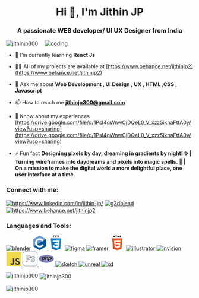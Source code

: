 <h1 align="center">Hi 👋, I'm Jithin JP</h1>
<h3 align="center">A passionate WEB developer/ UI UX Designer from India</h3>
<img align="right" alt="coding" width="400" src="https://qph.cf2.quoracdn.net/main-qimg-4ddc3b6f73efa64e44cac3c979140577">

<p align="left"> <img src="https://komarev.com/ghpvc/?username=jithinjp300&label=Profile%20views&color=0e75b6&style=flat" alt="jithinjp300" /> </p>

- 🌱 I’m currently learning **React Js**

- 👨‍💻 All of my projects are available at [https://www.behance.net/jithinjp2](https://www.behance.net/jithinjp2)

- 💬 Ask me about **Web Development , UI Design , UX , HTML ,CSS , Javascript**

- 📫 How to reach me **jithinjp300@gmail.com**

- 📄 Know about my experiences [https://drive.google.com/file/d/1PsI4qWnwCjDQeL0_V_xzz5iknaFtfA0y/view?usp=sharing](https://drive.google.com/file/d/1PsI4qWnwCjDQeL0_V_xzz5iknaFtfA0y/view?usp=sharing)

- ⚡ Fun fact **Designing pixels by day, dreaming in gradients by night! ✨ | Turning wireframes into daydreams and pixels into magic spells. 🚀 | On a mission to make the digital world a more delightful place, one user interface at a time.**

<h3 align="left">Connect with me:</h3>
<p align="left">
<a href="https://www.linkedin.com/in/jithin-jp/" target="blank"><img align="center" src="https://raw.githubusercontent.com/rahuldkjain/github-profile-readme-generator/master/src/images/icons/Social/linked-in-alt.svg" alt="https://www.linkedin.com/in/jithin-jp/" height="30" width="40" /></a>
<a href="https://instagram.com/g3dblend" target="blank"><img align="center" src="https://raw.githubusercontent.com/rahuldkjain/github-profile-readme-generator/master/src/images/icons/Social/instagram.svg" alt="g3dblend" height="30" width="40" /></a>
<a href="https://www.behance.net/jithinjp2" target="blank"><img align="center" src="https://raw.githubusercontent.com/rahuldkjain/github-profile-readme-generator/master/src/images/icons/Social/behance.svg" alt="https://www.behance.net/jithinjp2" height="30" width="40" /></a>
</p>

<h3 align="left">Languages and Tools:</h3>
<p align="left"> <a href="https://www.blender.org/" target="_blank" rel="noreferrer"> <img src="https://download.blender.org/branding/community/blender_community_badge_white.svg" alt="blender" width="40" height="40"/> </a> <a href="https://www.cprogramming.com/" target="_blank" rel="noreferrer"> <img src="https://raw.githubusercontent.com/devicons/devicon/master/icons/c/c-original.svg" alt="c" width="40" height="40"/> </a> <a href="https://www.w3schools.com/css/" target="_blank" rel="noreferrer"> <img src="https://raw.githubusercontent.com/devicons/devicon/master/icons/css3/css3-original-wordmark.svg" alt="css3" width="40" height="40"/> </a> <a href="https://www.figma.com/" target="_blank" rel="noreferrer"> <img src="https://www.vectorlogo.zone/logos/figma/figma-icon.svg" alt="figma" width="40" height="40"/> </a> <a href="https://www.framer.com/" target="_blank" rel="noreferrer"> <img src="https://www.vectorlogo.zone/logos/framer/framer-icon.svg" alt="framer" width="40" height="40"/> </a> <a href="https://www.w3.org/html/" target="_blank" rel="noreferrer"> <img src="https://raw.githubusercontent.com/devicons/devicon/master/icons/html5/html5-original-wordmark.svg" alt="html5" width="40" height="40"/> </a> <a href="https://www.adobe.com/in/products/illustrator.html" target="_blank" rel="noreferrer"> <img src="https://www.vectorlogo.zone/logos/adobe_illustrator/adobe_illustrator-icon.svg" alt="illustrator" width="40" height="40"/> </a> <a href="https://www.invisionapp.com/" target="_blank" rel="noreferrer"> <img src="https://www.vectorlogo.zone/logos/invisionapp/invisionapp-icon.svg" alt="invision" width="40" height="40"/> </a> <a href="https://developer.mozilla.org/en-US/docs/Web/JavaScript" target="_blank" rel="noreferrer"> <img src="https://raw.githubusercontent.com/devicons/devicon/master/icons/javascript/javascript-original.svg" alt="javascript" width="40" height="40"/> </a> <a href="https://www.photoshop.com/en" target="_blank" rel="noreferrer"> <img src="https://raw.githubusercontent.com/devicons/devicon/master/icons/photoshop/photoshop-line.svg" alt="photoshop" width="40" height="40"/> </a> <a href="https://www.php.net" target="_blank" rel="noreferrer"> <img src="https://raw.githubusercontent.com/devicons/devicon/master/icons/php/php-original.svg" alt="php" width="40" height="40"/> </a> <a href="https://www.sketch.com/" target="_blank" rel="noreferrer"> <img src="https://www.vectorlogo.zone/logos/sketchapp/sketchapp-icon.svg" alt="sketch" width="40" height="40"/> </a> <a href="https://unrealengine.com/" target="_blank" rel="noreferrer"> <img src="https://raw.githubusercontent.com/kenangundogan/fontisto/036b7eca71aab1bef8e6a0518f7329f13ed62f6b/icons/svg/brand/unreal-engine.svg" alt="unreal" width="40" height="40"/> </a> <a href="https://www.adobe.com/products/xd.html" target="_blank" rel="noreferrer"> <img src="https://cdn.worldvectorlogo.com/logos/adobe-xd.svg" alt="xd" width="40" height="40"/> </a> </p>

<p><img align="left" src="https://github-readme-stats.vercel.app/api/top-langs?username=jithinjp300&show_icons=true&locale=en&layout=compact" alt="jithinjp300" /></p>

<p>&nbsp;<img align="center" src="https://github-readme-stats.vercel.app/api?username=jithinjp300&show_icons=true&locale=en" alt="jithinjp300" /></p>

<p><img align="center" src="https://github-readme-streak-stats.herokuapp.com/?user=jithinjp300&" alt="jithinjp300" /></p>

